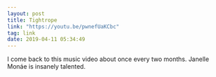```yaml
---
layout: post
title: Tightrope
link: "https://youtu.be/pwnefUaKCbc"
tag: link
date: 2019-04-11 05:34:49
---
```

I come back to this music video about once every two months. Janelle Monáe is insanely talented. 